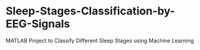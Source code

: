 # Sleep-Stages-Classification-by-EEG-Signals
MATLAB Project to Classify Different Sleep Stages using Machine Learning
